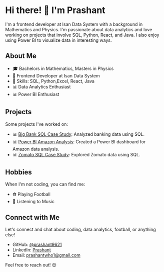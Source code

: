 # Hi there! 👋 I'm Prashant

I'm a frontend developer at Isan Data System with a background in Mathematics and Physics. I'm passionate about data analytics and love working on projects that involve SQL, Python, React, and Java. I also enjoy using Power BI to visualize data in interesting ways.

## About Me

- 🎓 Bachelors in Mathematics, Masters in Physics
- 💼 Frontend Developer at Isan Data System
- 🔧 Skills: SQL, Python,Excel, React, Java
- 📊 Data Analytics Enthusiast
- 📊 Power BI Enthusiast

## Projects

Some projects I've worked on:

- 📊 [Big Bank SQL Case Study](https://github.com/prashant9621/Big-Bank-SQL-case-study.git): Analyzed banking data using SQL.
- 📊 [Power BI Amazon Analysis](https://github.com/prashant9621/Power-BI-Project.git): Created a Power BI dashboard for Amazon data analysis.
- 📊 [Zomato SQL Case Study](https://github.com/prashant9621/zomato-.git): Explored Zomato data using SQL.

## Hobbies

When I'm not coding, you can find me:

- ⚽ Playing Football
- 🎵 Listening to Music

## Connect with Me

Let's connect and chat about coding, data analytics, football, or anything else!

- GitHub: [@prashant9621](https://github.com/prashant9621)
- LinkedIn: [Prashant](www.linkedin.com/in/prashant1098)
- Email: prashantwho1@gmail.com

Feel free to reach out! 😊
